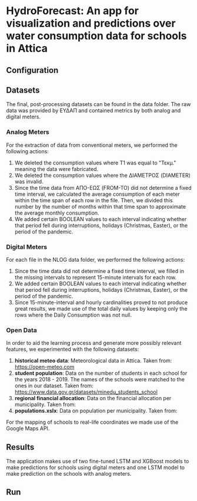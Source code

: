 # HydroForecast: An app for visualization and predictions over water consumption data for schools in Attica

## Configuration

## Datasets
The final, post-processing datasets can be found in the data folder. The raw data was provided by ΕΥΔΑΠ and contained metrics by both analog and digital meters. 

### Analog Meters
For the extraction of data from conventional meters, we performed the following actions:

1. We deleted the consumption values where T1 was equal to "Τεκμ." meaning the data were fabricated.
2. We deleted the consumption values where the ΔΙΑΜΕΤΡΟΣ (DIAMETER) was invalid.
3. Since the time data from ΑΠΟ-ΕΩΣ (FROM-TO) did not determine a fixed time interval, we calculated the average consumption of each meter within the time span of each row in the file. Then, we divided this number by the number of months within that time span to approximate the average monthly consumption. 
4. We added certain BOOLEAN values to each interval indicating whether that period fell during interruptions, holidays (Christmas, Easter), or the period of the pandemic.

### Digital Meters
For each file in the NLOG data folder, we performed the following actions:

1. Since the time data did not determine a fixed time interval, we filled in the missing intervals to represent 15-minute intervals for each row.
2. We added certain BOOLEAN values to each interval indicating whether that period fell during interruptions, holidays (Christmas, Easter), or the period of the pandemic.
3. Since 15-minute-interval and hourly cardinalities proved to not produce great results, we made use of the total daily values by keeping only the rows where the Daily Consumption was not null.

### Open Data
In order to aid the learning process and generate more possibly relevant features, we experimented with the following datasets:

1. **historical meteo data**: Meteorological data in Attica. Taken from: https://open-meteo.com
2. **student population**: Data on the number of students in each school for the years 2018 - 2019. The names of the schools were matched to the ones in our dataset. Taken from: https://www.data.gov.gr/datasets/minedu_students_school
3. **regional financial allocation**: Data on the financial allocation per municipality. Taken from:
4. **populations.xslx**: Data on population per municipality. Taken from:

For the mapping of schools to real-life coordinates we made use of the Google Maps API.

## Results
The application makes use of two fine-tuned LSTM and XGBoost models to make predictions for schools using digital meters and one LSTM model to make prediction on the schools with analog meters.

## Run
